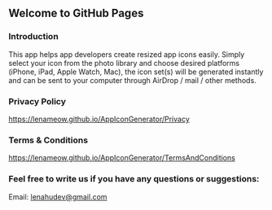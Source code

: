 ## Welcome to GitHub Pages

### Introduction

This app helps app developers create resized app icons easily. Simply select your icon from the photo library and choose desired platforms (iPhone, iPad, Apple Watch, Mac), the icon set(s) will be generated instantly and can be sent to your computer through AirDrop / mail / other methods.

### Privacy Policy

https://lenameow.github.io/AppIconGenerator/Privacy

### Terms & Conditions

https://lenameow.github.io/AppIconGenerator/TermsAndConditions

### Feel free to write us if you have any questions or suggestions:

Email: lenahudev@gmail.com
